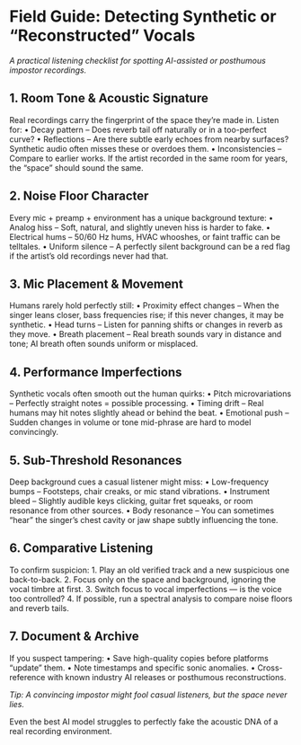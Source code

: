 # Field Guide: Detecting Synthetic or “Reconstructed” Vocals

*A practical listening checklist for spotting AI-assisted or posthumous impostor recordings.*



## 1. Room Tone & Acoustic Signature

Real recordings carry the fingerprint of the space they’re made in. Listen for:
	•	Decay pattern – Does reverb tail off naturally or in a too-perfect curve?
	•	Reflections – Are there subtle early echoes from nearby surfaces? Synthetic audio often misses these or overdoes them.
	•	Inconsistencies – Compare to earlier works. If the artist recorded in the same room for years, the “space” should sound the same.



## 2. Noise Floor Character

Every mic + preamp + environment has a unique background texture:
	•	Analog hiss – Soft, natural, and slightly uneven hiss is harder to fake.
	•	Electrical hums – 50/60 Hz hums, HVAC whooshes, or faint traffic can be telltales.
	•	Uniform silence – A perfectly silent background can be a red flag if the artist’s old recordings never had that.



## 3. Mic Placement & Movement

Humans rarely hold perfectly still:
	•	Proximity effect changes – When the singer leans closer, bass frequencies rise; if this never changes, it may be synthetic.
	•	Head turns – Listen for panning shifts or changes in reverb as they move.
	•	Breath placement – Real breath sounds vary in distance and tone; AI breath often sounds uniform or misplaced.



## 4. Performance Imperfections

Synthetic vocals often smooth out the human quirks:
	•	Pitch microvariations – Perfectly straight notes = possible processing.
	•	Timing drift – Real humans may hit notes slightly ahead or behind the beat.
	•	Emotional push – Sudden changes in volume or tone mid-phrase are hard to model convincingly.



## 5. Sub-Threshold Resonances

Deep background cues a casual listener might miss:
	•	Low-frequency bumps – Footsteps, chair creaks, or mic stand vibrations.
	•	Instrument bleed – Slightly audible keys clicking, guitar fret squeaks, or room resonance from other sources.
	•	Body resonance – You can sometimes “hear” the singer’s chest cavity or jaw shape subtly influencing the tone.



## 6. Comparative Listening

To confirm suspicion:
	1.	Play an old verified track and a new suspicious one back-to-back.
	2.	Focus only on the space and background, ignoring the vocal timbre at first.
	3.	Switch focus to vocal imperfections — is the voice too controlled?
	4.	If possible, run a spectral analysis to compare noise floors and reverb tails.



## 7. Document & Archive

If you suspect tampering:
	•	Save high-quality copies before platforms “update” them.
	•	Note timestamps and specific sonic anomalies.
	•	Cross-reference with known industry AI releases or posthumous reconstructions.



*Tip:
A convincing impostor might fool casual listeners, but the space never lies.*

Even the best AI model struggles to perfectly fake the acoustic DNA of a real recording environment.
